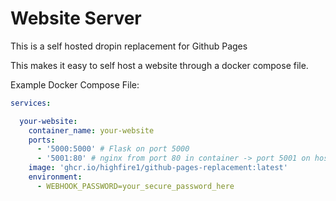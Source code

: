 # Website Server

This is a self hosted dropin replacement for Github Pages

This makes it easy to self host a website through a docker compose file.

Example Docker Compose File:
```yml
services:

  your-website:
    container_name: your-website
    ports:
      - '5000:5000' # Flask on port 5000
      - '5001:80' # nginx from port 80 in container -> port 5001 on host machine
    image: 'ghcr.io/highfire1/github-pages-replacement:latest'
    environment:
      - WEBHOOK_PASSWORD=your_secure_password_here
```